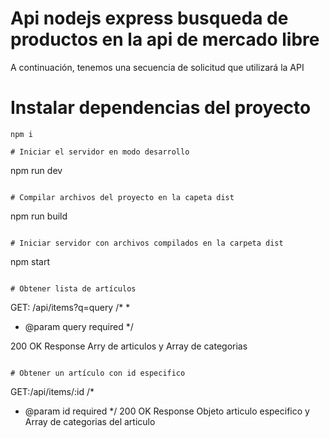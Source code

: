 # Api nodejs express busqueda de productos en la api de mercado libre

A continuación, tenemos una secuencia de solicitud que utilizará la API


# Instalar dependencias del proyecto

```
npm i

# Iniciar el servidor en modo desarrollo

```
npm run dev

```

# Compilar archivos del proyecto en la capeta dist

```
npm run build

```

# Iniciar servidor con archivos compilados en la carpeta dist

```
npm start

```

# Obtener lista de artículos

```
GET: /api/items?q=query
/*
 *
 * @param <string> query required
 */

200 OK
Response Arry de articulos y Array de categorias
```

# Obtener un artículo con id especifico

```
GET:/api/items/:id
/*
 * @param <string> id required
*/
200 OK
Response Objeto articulo especifico  y Array de categorias del articulo
```
